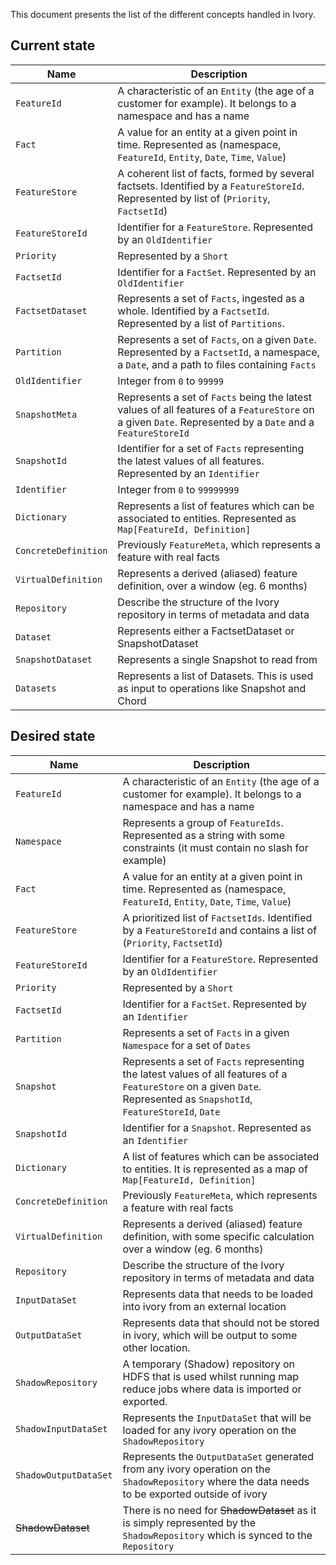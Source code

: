 This document presents the list of the different concepts handled in Ivory. 

Current state
-------------

 Name                             |   Description
 -------------------------------- | -----------------------------------------------------------------------------
 `FeatureId`                      | A characteristic of an `Entity` (the age of a customer for example). It belongs to a namespace and has a name        
 `Fact`                           | A value for an entity at a given point in time. Represented as (namespace, `FeatureId`, `Entity`, `Date`, `Time`, `Value`)
 `FeatureStore`                   | A coherent list of facts, formed by several factsets. Identified by a `FeatureStoreId`. Represented by list of (`Priority`, `FactsetId`) 
 `FeatureStoreId`                 | Identifier for a `FeatureStore`. Represented by an `OldIdentifier`
 `Priority`                       | Represented by a `Short`
 `FactsetId`                      | Identifier for a `FactSet`. Represented by an `OldIdentifier`
 `FactsetDataset`                 | Represents a set of `Facts`, ingested as a whole. Identified by a `FactsetId`. Represented by a list of `Partitions`.
 `Partition`                      | Represents a set of `Facts`, on a given `Date`. Represented by a `FactsetId`, a namespace, a `Date`, and a path to files containing `Facts`
 `OldIdentifier`                  | Integer from `0` to `99999` 
 `SnapshotMeta`                   | Represents a set of `Facts` being the latest values of all features of a `FeatureStore` on a given `Date`. Represented by a `Date` and a `FeatureStoreId`
 `SnapshotId`                     | Identifier for a set of `Facts` representing the latest values of all features. Represented by an `Identifier`
 `Identifier`                     | Integer from `0` to `99999999` 
 `Dictionary`                     | Represents a list of features which can be associated to entities. Represented as `Map[FeatureId, Definition]`
 `ConcreteDefinition`             | Previously `FeatureMeta`, which represents a feature with real facts
 `VirtualDefinition`              | Represents a derived (aliased) feature definition, over a window (eg. 6 months)
 `Repository`                     | Describe the structure of the Ivory repository in terms of metadata and data
 `Dataset`                        | Represents either a FactsetDataset or SnapshotDataset
 `SnapshotDataset`                | Represents a single Snapshot to read from
 `Datasets`                       | Represents a list of Datasets. This is used as input to operations like Snapshot and Chord




Desired state
-------------

 Name                             |   Description
 -------------------------------- | -----------------------------------------------------------------------------
 `FeatureId`                      | A characteristic of an `Entity` (the age of a customer for example). It belongs to a namespace and has a name        
 `Namespace`                      | Represents a group of `FeatureIds`. Represented as a string with some constraints (it must contain no slash for example)
 `Fact`                           | A value for an entity at a given point in time. Represented as (namespace, `FeatureId`, `Entity`, `Date`, `Time`, `Value`)
 `FeatureStore`                   | A prioritized list of `FactsetIds`. Identified by a `FeatureStoreId` and contains a list of (`Priority`, `FactsetId`) 
 `FeatureStoreId`                 | Identifier for a `FeatureStore`. Represented by an `OldIdentifier`
 `Priority`                       | Represented by a `Short`
 `FactsetId`                      | Identifier for a `FactSet`. Represented by an `Identifier`
 `Partition`                      | Represents a set of `Facts` in a given `Namespace` for a set of `Dates`
 `Snapshot`                       | Represents a set of `Facts` representing the latest values of all features of a `FeatureStore` on a given `Date`. Represented as `SnapshotId`, `FeatureStoreId`, `Date`
 `SnapshotId`                     | Identifier for a `Snapshot`. Represented as an `Identifier`
 `Dictionary`                     | A list of features which can be associated to entities. It is represented as a map of `Map[FeatureId, Definition]`
 `ConcreteDefinition`             | Previously `FeatureMeta`, which represents a feature with real facts
 `VirtualDefinition`              | Represents a derived (aliased) feature definition, with some specific calculation over a window (eg. 6 months)
 `Repository`                     | Describe the structure of the Ivory repository in terms of metadata and data
 `InputDataSet`                   | Represents data that needs to be loaded into ivory from an external location
 `OutputDataSet`                  | Represents data that should not be stored in ivory, which will be output to some other location.
 `ShadowRepository`               | A temporary (Shadow) repository on HDFS that is used whilst running map reduce jobs where data is imported or exported.
 `ShadowInputDataSet`             | Represents the `InputDataSet` that will be loaded for any ivory operation on the `ShadowRepository`
 `ShadowOutputDataSet`            | Represents the `OutputDataSet` generated from any ivory operation on the `ShadowRepository` where the data needs to be exported outside of ivory
 ~~ShadowDataset~~                | There is no need for ~~ShadowDataset~~ as it is simply represented by the `ShadowRepository` which is synced to the `Repository`
